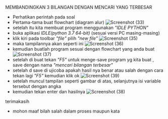 MEMBANDINGKAN 3 BILANGAN DENGAN MENCARI YANG TERBESAR

* Perhatikan perintah pada soal
* Pertama-tama buat flowchart (diagram alur)
  ![Screenshot (33)](https://user-images.githubusercontent.com/57002531/67941458-39225500-fc08-11e9-94b5-0455429408f3.png)
* setelah itu kita membuat program menggunakan *"IDLE PYTHON"*
* buka aplikasi *IDLE(python 3.7 64-bit)* (sesuai versi PC masing-masing)
* klik kiri pada toolbar *"file"* pilih *"new file"*
![Screenshot (35)](https://user-images.githubusercontent.com/57002531/67943188-1d20b280-fc0c-11e9-9fb2-72192a1c3ded.png)
* maka tampilannya akan seperti ini 
![Screenshot (36)](https://user-images.githubusercontent.com/57002531/67943196-20b43980-fc0c-11e9-9a51-83e424655979.png)
* kemudian buatlah program sesuai dengan flowchart yang anda buat
![Screenshot (37)](https://user-images.githubusercontent.com/57002531/67943210-2578ed80-fc0c-11e9-8c50-463698faebc1.png)
* setelah di buat tekan *"F5"* untuk menge-save program yg kita buat , save dengan nama *"mencari bilangan terbesar"*
* setelah d save di ujicoba apakah hasil nya benar atau salah dengan cara tekan lagi *"F5"* kemudian klik ok
![Screenshot (39)](https://user-images.githubusercontent.com/57002531/67943599-e8612b00-fc0c-11e9-9510-43e95a8ef7fe.png)
* setelah muncul tampilan seperti gambar di atas, selanjutnya isi variable tersebut dengan angka 
* kemudian tekan enter dan hasilnya
![Screenshot (38)](https://user-images.githubusercontent.com/57002531/67943213-29a50b00-fc0c-11e9-82f0-7c758fbb29bd.png)

terimakasih 
* mohon maaf bilah salah dalam proses maupun kata
